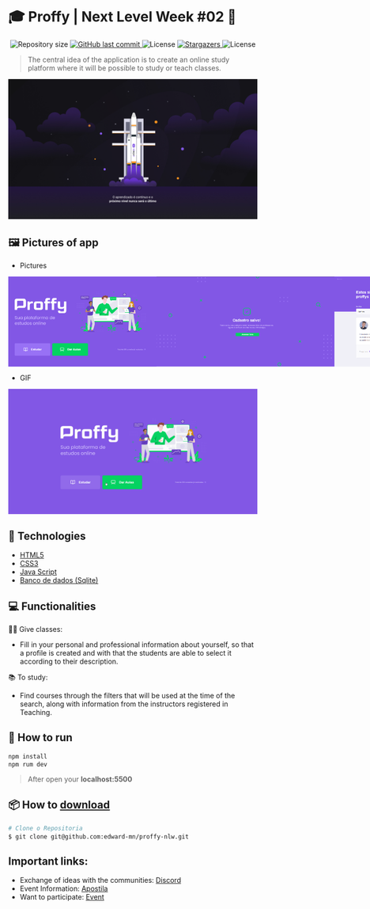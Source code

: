 # :mortar_board: Proffy | Next Level Week #02 :rocket:

<p align="center">	
  <img alt="Repository size" src="https://img.shields.io/github/repo-size/edward-mn/proffy-nlw?color=5622c9">

  <a href="https://github.com/edward-mn/proffy-nlw/commits/master">
    <img alt="GitHub last commit" src="https://img.shields.io/github/last-commit/edward-mn/proffy-nlw?color=5622c9">
  </a> 
  
  <img alt="License" src="https://img.shields.io/badge/license-MIT-5622c9">
  
  <a href="https://github.com/edward-mn/proffy-nlw/stargazers">
    <img alt="Stargazers" src="https://img.shields.io/github/stars/edward-mn/proffy-nlw?color=5622c9&logo=github">
  </a>
  
  <img alt="License" src="https://img.shields.io/badge/trail-discovery-cca714">   
</p>

> The central idea of the application is to create an online study platform where it will be possible to study or teach classes.

<p align="center">
   <img src="./.github/NLW2.png" alt="Next Level Week 02"/>
</p>

## :framed_picture: Pictures of app
- Pictures

<div style="display: flex; flex-direction: 'row'; align-items: 'center';">
   <img src="./.github/aproffy_logo.png" width="300px">
   <img src="./.github/cadastro-salvo.png" width="360px">
   <img src="./.github/edward_proffy.png" width="257px">
</div>

- GIF
<p align="center">
   <img src="./.github/gif_app.gif" alt="Next Level Week 02"/>
</p>

## :wrench: Technologies 
- [HTML5](https://pt.wikipedia.org/wiki/HTML5)
- [CSS3](https://pt.wikipedia.org/wiki/CSS3)
- [Java Script](https://www.javascript.com/)
- [Banco de dados (Sqlite)](https://www.sqlite.org/index.html) 

## :computer: Functionalities

:man_teacher: Give classes:
- Fill in your personal and professional information about yourself, so that a profile is created and with that the students are able to select it according to their description.

📚 To study:
- Find courses through the filters that will be used at the time of the search, along with information from the instructors registered in Teaching.

## :construction_worker: How to run
```
npm install
npm rum dev
```
> After open your <b>localhost:5500</b>

## :package: How to [download](https://github.com/edward-mn/proffy-nlw/archive/master.zip)
```bash
# Clone o Repositoria
$ git clone git@github.com:edward-mn/proffy-nlw.git
```

## Important links:

- Exchange of ideas with the communities: [Discord](https://discord.com/invite/zgvZhUP)
- Event Information: [Apostila](https://storage.googleapis.com/golden-wind/nextlevelweek/Apostila-NLW2.pdf)
- Want to participate: [Event](https://nextlevelweek.com/inscricao/2)
